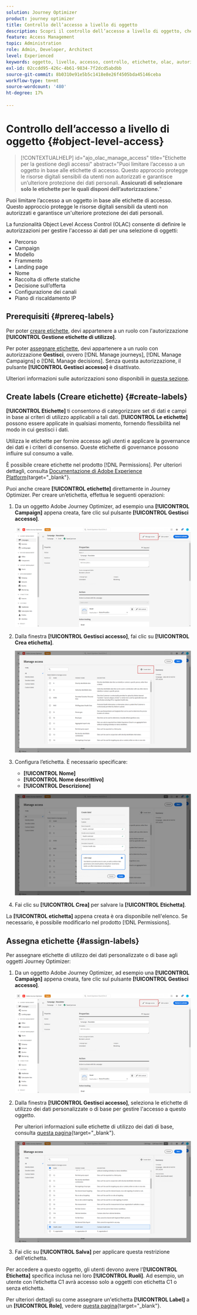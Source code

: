 ```yaml
---
solution: Journey Optimizer
product: journey optimizer
title: Controllo dell’accesso a livello di oggetto
description: Scopri il controllo dell’accesso a livello di oggetto, che consente di definire le autorizzazioni per gestire l’accesso ai dati per una selezione di oggetti
feature: Access Management
topic: Administration
role: Admin, Developer, Architect
level: Experienced
keywords: oggetto, livello, accesso, controllo, etichette, olac, autorizzazione
exl-id: 02ccdd95-426c-4b61-9834-7f2dcd5abdbb
source-git-commit: 8b0310e91e5b5c1418e8e26f4505bda45146ceba
workflow-type: tm+mt
source-wordcount: '480'
ht-degree: 17%

---
```


# Controllo dell’accesso a livello di oggetto {#object-level-access}

>[!CONTEXTUALHELP]
>id="ajo_olac_manage_access"
>title="Etichette per la gestione degli accessi"
>abstract="Puoi limitare l’accesso a un oggetto in base alle etichette di accesso. Questo approccio protegge le risorse digitali sensibili da utenti non autorizzati e garantisce un’ulteriore protezione dei dati personali. **Assicurati di selezionare solo le etichette per le quali disponi dell’autorizzazione.**"

Puoi limitare l’accesso a un oggetto in base alle etichette di accesso. Questo approccio protegge le risorse digitali sensibili da utenti non autorizzati e garantisce un&#39;ulteriore protezione dei dati personali.

La funzionalità Object Level Access Control (OLAC) consente di definire le autorizzazioni per gestire l&#39;accesso ai dati per una selezione di oggetti:

* Percorso
* Campaign
* Modello
* Frammento
* Landing page
* Nome
* Raccolta di offerte statiche
* Decisione sull’offerta
* Configurazione dei canali
* Piano di riscaldamento IP


## Prerequisiti {#prereq-labels}

Per poter [creare etichette](#create-labels), devi appartenere a un ruolo con l&#39;autorizzazione **[!UICONTROL Gestione etichette di utilizzo]**.

Per poter [assegnare etichette](#assign-labels), devi appartenere a un ruolo con autorizzazione **Gestisci**, ovvero [!DNL Manage journeys], [!DNL Manage Campaigns] o [!DNL Manage decisions]. Senza questa autorizzazione, il pulsante **[!UICONTROL Gestisci accesso]** è disattivato.

Ulteriori informazioni sulle autorizzazioni sono disponibili in [questa sezione](../administration/permissions.md).

## Create labels (Creare etichette) {#create-labels}

**[!UICONTROL Etichette]** ti consentono di categorizzare set di dati e campi in base ai criteri di utilizzo applicabili a tali dati. **[!UICONTROL Le etichette]** possono essere applicate in qualsiasi momento, fornendo flessibilità nel modo in cui gestisci i dati.

Utilizza le etichette per fornire accesso agli utenti e applicare la governance dei dati e i criteri di consenso. Queste etichette di governance possono influire sul consumo a valle.

È possibile creare etichette nel prodotto [!DNL Permissions]. Per ulteriori dettagli, consulta [Documentazione di Adobe Experience Platform](https://experienceleague.adobe.com/docs/experience-platform/access-control/abac/permissions-ui/labels.html){target="_blank"}.

Puoi anche creare **[!UICONTROL etichette]** direttamente in Journey Optimizer. Per creare un’etichetta, effettua le seguenti operazioni:

1. Da un oggetto Adobe Journey Optimizer, ad esempio una **[!UICONTROL Campaign]** appena creata, fare clic sul pulsante **[!UICONTROL Gestisci accesso]**.

   ![Pulsante Gestisci accesso in Adobe Journey Optimizer](assets/olac_1.png)

1. Dalla finestra **[!UICONTROL Gestisci accesso]**, fai clic su **[!UICONTROL Crea etichetta]**.

   ![](assets/olac_2.png)

1. Configura l’etichetta. È necessario specificare:

   * **[!UICONTROL Nome]**
   * **[!UICONTROL Nome descrittivo]**
   * **[!UICONTROL Descrizione]**

   ![Etichettare i campi di configurazione](assets/olac_3.png)

1. Fai clic su **[!UICONTROL Crea]** per salvare la **[!UICONTROL Etichetta]**.

La **[!UICONTROL etichetta]** appena creata è ora disponibile nell&#39;elenco. Se necessario, è possibile modificarlo nel prodotto [!DNL Permissions].

## Assegna etichette {#assign-labels}

Per assegnare etichette di utilizzo dei dati personalizzate o di base agli oggetti Journey Optimizer:

1. Da un oggetto Adobe Journey Optimizer, ad esempio una **[!UICONTROL Campaign]** appena creata, fare clic sul pulsante **[!UICONTROL Gestisci accesso]**.

   ![Pulsante Gestisci accesso in Adobe Journey Optimizer](assets/olac_1.png)

1. Dalla finestra **[!UICONTROL Gestisci accesso]**, seleziona le etichette di utilizzo dei dati personalizzate o di base per gestire l&#39;accesso a questo oggetto.

   Per ulteriori informazioni sulle etichette di utilizzo dei dati di base, consulta [questa pagina](https://experienceleague.adobe.com/docs/experience-platform/data-governance/labels/reference.html?lang=it){target="_blank"}.

   ![](assets/olac_4.png)

1. Fai clic su **[!UICONTROL Salva]** per applicare questa restrizione dell&#39;etichetta.

Per accedere a questo oggetto, gli utenti devono avere l&#39;**[!UICONTROL Etichetta]** specifica inclusa nei loro **[!UICONTROL Ruoli]**. Ad esempio, un utente con l’etichetta C1 avrà accesso solo a oggetti con etichetta C1 o senza etichetta.

Per ulteriori dettagli su come assegnare un&#39;etichetta **[!UICONTROL Label]** a un **[!UICONTROL Role]**, vedere [questa pagina](https://experienceleague.adobe.com/docs/experience-platform/access-control/abac/permissions-ui/permissions.html#manage-labels-for-a-role){target="_blank"}.
